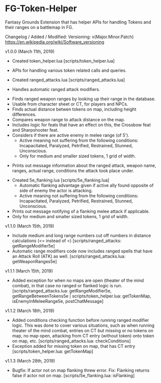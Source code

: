 # FG-Token-Helper
Fantasy Grounds Extension that has helper APIs for handling Tokens and their ranges on a battlemap in FG.

Changelog / Added / Modified:
Versioning: v(Major.Minor.Patch) https://en.wikipedia.org/wiki/Software_versioning

v1.0.0 (March 11th, 2019)
* Created token_helper.lua [scripts/token_helper.lua]
- APIs for handling various token related calls and queries.    
* Created ranged_attacks.lua [scripts/ranged_attacks.lua]
- Handles automatic ranged attack modifiers.

* Finds ranged weapon ranges by looking up their range in the database.
* Usable from character sheet or CT, for players and NPCs.
* Finds actual distance betwen tokens on map, including height differences.
* Compares weapon range to attack distance on the map.
* Includes logic for feats that have an effect on this, the Crossbow feat and Sharpshooter feat.
* Considers if there are active enemy in melee range (of 5'). 
    - Active meaning not suffering from the following conditions: Incapacitated, Paralyzed, Petrified, Restrained, Stunned, Unconscious.        
    - Only for medium and smaller sized tokens, 1 grid of width.
- Prints out message information about the ranged attack, weapon name, ranges, actual range, conditions the attack took place under.
* Created 5e_flanking.lua [scripts/5e_flanking.lua]
    - Automatic flanking advantage given if active ally found opposite of side of enemy the actor is attacking.
    - Active meaning not suffering from the following conditions: Incapacitated, Paralyzed, Petrified, Restrained, Stunned, Unconscious.    
* Prints out message notifying of a flanking melee attack if applicable.
* Only for medium and smaller sized tokens, 1 grid of width.

v1.1.0 (March 15th, 2019)
* Include medium and long range numbers cut off numbers in distance calculations (<= instead of <) [scripts/ranged_attacks: getRangeModifier5e]    
* Automatic range modifiers code now includes ranged spells that have an Attack Roll (ATK) as well. [scripts/ranged_attacks.lua: getWeaponRanges5e]

v1.1.1 (March 15th, 2019)
* Added exception for when no maps are open (theater of the mind combat), in that case no ranged or flanked logic is run. [scripts/ranged_attacks.lua: getRangeModifier5e, getRangeBetweenTokens5e | scripts/token_helper.lua: getTokenMap, isEnemyInMeleeRange5e, postChatMessage]

v1.1.2 (March 18th, 2019)
* Added conditions checking function before running ranged modifier logic. This was done to cover various situations, such as when running theater of the mind combat, entries on CT but missing or no tokens on map, no map open, attacking from CT entry (without token) onto token on map, etc. [scripts/ranged_attacks.lua: checkConditions]
* Exception added for missing token on map, that has CT entry [scripts/token_helper.lua: getTokenMap]

v1.1.3 (March 28th, 2019)
* Bugfix: If actor not on map flanking threw error. Fix: Flanking returns false if actor not on map. [scripts/5e_flanking.lua: isFlanking]